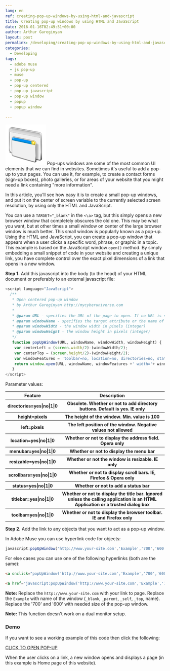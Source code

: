 ```yaml
---
lang: en
ref: creating-pop-up-windows-by-using-html-and-javascript
title: Creating pop-up windows by using HTML and JavaScript
date: 2016-01-16T02:49:51+00:00
author: Arthur Gareginyan
layout: post
permalink: /developing/creating-pop-up-windows-by-using-html-and-javascript.html
categories:
  - Developing
tags:
  - adobe muse
  - js pop-up
  - muse
  - pop-up
  - pop-up centered
  - pop-up javascript
  - pop-up window
  - popup
  - popup window

---
```


![thumb](/images/pop-up.png)
Pop-ups windows are some of the most common UI elements that we can find in websites. Sometimes it's useful to add a pop-up to your pages. You can use it, for example, to create a contact forms (sign-up boxes), photo galleries, or for areas of your website that you might need a link containing "more information".


In this article, you’ll see how easy it is to create a small pop-up windows, and put it on the center of screen variable to the currently selected screen resolution, by using only the HTML and JavaScript.

You can use a `TARGET="_blank"` in the `<\a>` tag, but this simply opens a new browser window that completely obscures the old one. This may be what you want, but at other times a small window on center of the large browser window is much better. This small window is popularly known as a pop-up. Using the HTML and JavaScript, you can create a pop-up window that appears when a user clicks a specific word, phrase, or graphic in a topic. This example is based on the JavaScript window `open()` method. By simply embedding a small snippet of code in your website and creating a unique link, you have complete control over the exact pixel dimensions of a link that opens in a new window.


**Step 1.** Add this javascript into the body (to the head) of your HTML document or preferably to an external javascript file:

```js
<script language="JavaScript">
  /**
   * Open centered pop-up window
   * by Arthur Gareginyan http://mycyberuniverse.com
   *
   * @param URL - specifies the URL of the page to open. If no URL is specified, a new window with about:blank will be opened
   * @param windowName - specifies the target attribute or the name of the window (_blank, _parent, _self, _top, name)
   * @param windowWidth - the window width in pixels (integer)
   * @param windowHeight - the window height in pixels (integer)
   */
   function popUpWindow(URL, windowName, windowWidth, windowHeight) {
	var centerLeft = (screen.width/2)-(windowWidth/2);
	var centerTop = (screen.height/2)-(windowHeight/2);
	var windowFeatures = 'toolbar=no, location=no, directories=no, status=no, menubar=no, titlebar=no, scrollbars=no, resizable=no, ';
	return window.open(URL, windowName, windowFeatures +' width='+ windowWidth +', height='+ windowHeight +', top='+ centerTop +', left='+ centerLeft);
   } 
</script>
```


Parameter values:

<table>
  <tr>
    <th>Feature</th>
    <th>Description</th>
  </tr>
    <th>directories=yes|no|1|0</th>
    <th>Obsolete. Whether or not to add directory buttons. Default is yes. IE only</th>
  </tr>
  <tr>
    <th>height=pixels</th>
    <th>The height of the window. Min. value is 100</th>
  </tr>
  <tr>
    <th>left=pixels</th>
    <th>The left position of the window. Negative values not allowed</th>
  </tr>
  <tr>
    <th>location=yes|no|1|0</th>
    <th>Whether or not to display the address field. Opera only</th>
  </tr>
  <tr>
    <th>menubar=yes|no|1|0</th>
    <th>Whether or not to display the menu bar</th>
  </tr>
  <tr>
    <th>resizable=yes|no|1|0</th>
    <th>Whether or not the window is resizable. IE only</th>
  </tr>
  <tr>
    <th>scrollbars=yes|no|1|0</th>
    <th>Whether or not to display scroll bars. IE, Firefox & Opera only</th>
  </tr>
  <tr>
    <th>status=yes|no|1|0</th>
    <th>Whether or not to add a status bar</th>
  </tr>
  <tr>
    <th>titlebar=yes|no|1|0</th>
    <th>Whether or not to display the title bar. Ignored unless the calling application is an HTML Application or a trusted dialog box</th>
  </tr>
  <tr>
    <th>toolbar=yes|no|1|0</th>
    <th>Whether or not to display the browser toolbar. IE and Firefox only</th>
  </tr>
</table>


**Step 2.** Add the link to any objects that you want to act as a pop-up window.

In Adobe Muse you can use hyperlink code for objects:

```js
javascript:popUpWindow('http://www.your-site.com','Example','700','600')
```

For else cases you can use one of the following hyperlinks (both are the same):

```html
<a onclick="popUpWindow('http://www.your-site.com','Example','700','600');" href="javascript:void(0);">CLICK TO OPEN POP-UP</a>
```

```html
<a href="javascript:popUpWindow('http://www.your-site.com','Example','700','600')">CLICK TO OPEN POP-UP</a>
```

**Note:** Replace the `http://www.your-site.com` with your link to page. Replace the `Example` with name of the window (`_blank`, `_parent`, `_self`, `_top`, name). Replace the '700' and '600' with needed size of the pop-up window. 

**Note:** This function doesn't work on a dual monitor setup.


### Demo

If you want to see a working example of this code then click the following:

<script language="JavaScript">
  /**
   * Open centered pop-up window
   * by Arthur Gareginyan http://mycyberuniverse.com
   *
   * @param URL - specifies the URL of the page to open. If no URL is specified, a new window with about:blank will be opened
   * @param windowName - specifies the target attribute or the name of the window (_blank, _parent, _self, _top, name)
   * @param windowWidth - the window width in pixels (integer)
   * @param windowHeight - the window height in pixels (integer)
   */
   function popUpWindow(URL, windowName, windowWidth, windowHeight) {
	var centerLeft = (screen.width/2)-(windowWidth/2);
	var centerTop = (screen.height/2)-(windowHeight/2);
	var windowFeatures = 'toolbar=no, location=no, directories=no, status=no, menubar=no, titlebar=no, scrollbars=no, resizable=no, ';
	return window.open(URL, windowName, windowFeatures +' width='+ windowWidth +', height='+ windowHeight +', top='+ centerTop +', left='+ centerLeft);
   } 
</script>

<a href="javascript:popUpWindow('http://www.mycyberuniverse.com','Example','700','600')">CLICK TO OPEN POP-UP</a>

When the user clicks on a link, a new window opens and displays a page (in this example is Home  page of this website).
